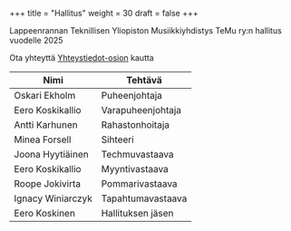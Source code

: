+++
title = "Hallitus"
weight = 30
draft = false
+++

Lappeenrannan Teknillisen Yliopiston Musiikkiyhdistys TeMu ry:n hallitus vuodelle 2025

Ota yhteyttä [Yhteystiedot-osion](#contact) kautta

| Nimi              | Tehtävä           |
| ----------------- | ----------------- |
| Oskari Ekholm     | Puheenjohtaja     |
| Eero Koskikallio  | Varapuheenjohtaja |
| Antti Karhunen    | Rahastonhoitaja   |
| Minea Forsell     | Sihteeri          |
| Joona Hyytiäinen  | Techmuvastaava    |
| Eero Koskikallio  | Myyntivastaava    |
| Roope Jokivirta   | Pommarivastaava   |
| Ignacy Winiarczyk | Tapahtumavastaava |
| Eero Koskinen     | Hallituksen jäsen |
